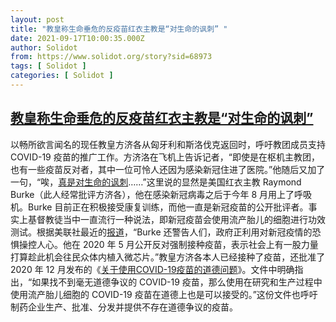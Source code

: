 ```yaml
---
layout: post
title: "教皇称生命垂危的反疫苗红衣主教是“对生命的讽刺” "
date: 2021-09-17T10:00:35.000Z
author: Solidot
from: https://www.solidot.org/story?sid=68973
tags: [ Solidot ]
categories: [ Solidot ]
---
```

<!--1631872835000-->
[教皇称生命垂危的反疫苗红衣主教是“对生命的讽刺”](https://www.solidot.org/story?sid=68973)
------

<div>
以畅所欲言闻名的现任教皇方济各从匈牙利和斯洛伐克返回时，呼吁教团成员支持 COVID-19 疫苗的推广工作。方济洛在飞机上告诉记者，“即使是在枢机主教团，也有一些疫苗反对者，其中一位可怜人还因为感染新冠住进了医院。”他随后又加了一句，“唉，<a href="https://arstechnica.com/science/2021/09/near-death-of-anti-vaccine-cardinal-is-an-irony-of-life-says-pope-francis/">真是对生命的讽刺</a>……”这里说的显然是美国红衣主教 Raymond Burke（此人经常批评方济各），他在感染新冠病毒之后于今年 8 月用上了呼吸机。Burke 目前正在积极接受康复训练，而他一直是新冠疫苗的公开批评者。事实上基督教徒当中一直流行一种说法，即新冠疫苗会使用流产胎儿的细胞进行功效测试。根据美联社最近的<a href="https://www.americamagazine.org/politics-society/2021/08/31/cardinal-burke-covid-rehabilitation-241312">报道</a>，“Burke 还警告人们，政府正利用对新冠疫情的恐惧操控人心。他在 2020 年 5 月公开反对强制接种疫苗，表示社会上有一股力量打算趁此机会往民众体内植入微芯片。”教皇方济各本人已经接种了疫苗，还批准了 2020 年 12 月发布的《<a href="https://www.vatican.va/roman_curia/congregations/cfaith/documents/rc_con_cfaith_doc_20201221_nota-vaccini-anticovid_en.html" target="_blank">关于使用COVID-19疫苗的道德问题</a>》。文件中明确指出，“如果找不到毫无道德争议的 COVID-19 疫苗，那么使用在研究和生产过程中使用流产胎儿细胞的 COVID-19 疫苗在道德上也是可以接受的。”这份文件也呼吁制药企业生产、批准、分发并提供不存在道德争议的疫苗。
</div>
